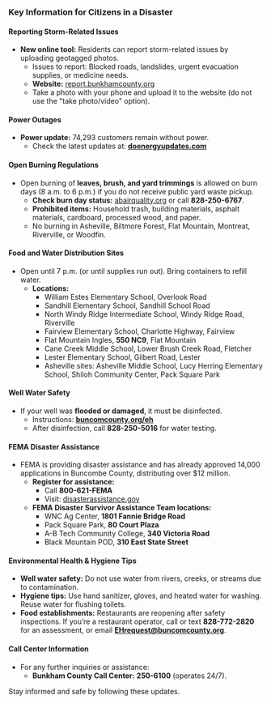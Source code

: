 ### Key Information for Citizens in a Disaster

#### **Reporting Storm-Related Issues**
- **New online tool:** Residents can report storm-related issues by uploading geotagged photos.
  - Issues to report: Blocked roads, landslides, urgent evacuation supplies, or medicine needs.
  - **Website:** [report.bunkhamcounty.org](http://report.bunkhamcounty.org)
  - Take a photo with your phone and upload it to the website (do not use the "take photo/video" option).
  
#### **Power Outages**
- **Power update:** 74,293 customers remain without power.
  - Check the latest updates at: **[doenergyupdates.com](http://doenergyupdates.com)**

#### **Open Burning Regulations**
- Open burning of **leaves, brush, and yard trimmings** is allowed on burn days (8 a.m. to 6 p.m.) if you do not receive public yard waste pickup.
  - **Check burn day status:** [abairquality.org](http://abairquality.org) or call **828-250-6767**.
  - **Prohibited items:** Household trash, building materials, asphalt materials, cardboard, processed wood, and paper.
  - No burning in Asheville, Biltmore Forest, Flat Mountain, Montreat, Riverville, or Woodfin.

#### **Food and Water Distribution Sites**
- Open until 7 p.m. (or until supplies run out). Bring containers to refill water.  
  - **Locations:**
    - William Estes Elementary School, Overlook Road
    - Sandhill Elementary School, Sandhill School Road
    - North Windy Ridge Intermediate School, Windy Ridge Road, Riverville
    - Fairview Elementary School, Charlotte Highway, Fairview
    - Flat Mountain Ingles, **550 NC9**, Flat Mountain
    - Cane Creek Middle School, Lower Brush Creek Road, Fletcher
    - Lester Elementary School, Gilbert Road, Lester
    - Asheville sites: Asheville Middle School, Lucy Herring Elementary School, Shiloh Community Center, Pack Square Park

#### **Well Water Safety**
- If your well was **flooded or damaged**, it must be disinfected.
  - Instructions: **[buncomcounty.org/eh](http://buncomcounty.org/eh)**
  - After disinfection, call **828-250-5016** for water testing.

#### **FEMA Disaster Assistance**
- FEMA is providing disaster assistance and has already approved 14,000 applications in Buncombe County, distributing over $12 million.
  - **Register for assistance:**
    - Call **800-621-FEMA**  
    - Visit: [disasterassistance.gov](http://disasterassistance.gov)
  - **FEMA Disaster Survivor Assistance Team locations:**
    - WNC Ag Center, **1801 Fannie Bridge Road**
    - Pack Square Park, **80 Court Plaza**
    - A-B Tech Community College, **340 Victoria Road**
    - Black Mountain POD, **310 East State Street**

#### **Environmental Health & Hygiene Tips**
- **Well water safety:** Do not use water from rivers, creeks, or streams due to contamination.
- **Hygiene tips:** Use hand sanitizer, gloves, and heated water for washing. Reuse water for flushing toilets.  
- **Food establishments:** Restaurants are reopening after safety inspections. If you’re a restaurant operator, call or text **828-772-2820** for an assessment, or email **EHrequest@buncomcounty.org**.

#### **Call Center Information**
- For any further inquiries or assistance:
  - **Bunkham County Call Center:** **250-6100** (operates 24/7).

Stay informed and safe by following these updates.